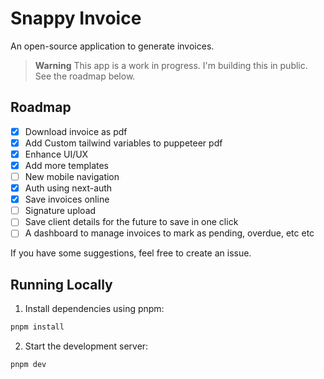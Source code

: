 # Snappy Invoice

An open-source application to generate invoices.

> **Warning**
> This app is a work in progress. I'm building this in public.
> See the roadmap below.

## Roadmap

- [x] Download invoice as pdf
- [x] Add Custom tailwind variables to puppeteer pdf
- [x] Enhance UI/UX
- [x] Add more templates
- [ ] New mobile navigation
- [x] Auth using next-auth
- [x] Save invoices online
- [ ] Signature upload
- [ ] Save client details for the future to save in one click
- [ ] A dashboard to manage invoices to mark as pending, overdue, etc etc

If you have some suggestions, feel free to create an issue.

## Running Locally

1. Install dependencies using pnpm:

```sh
pnpm install
```

2. Start the development server:

```sh
pnpm dev
```
